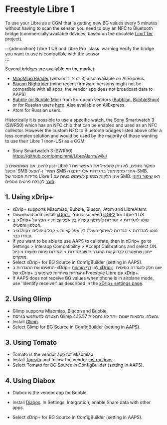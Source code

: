 # Freestyle Libre 1

To use your Libre as a CGM that is getting new BG values every 5 minutes without having to scan the sensor, you need to buy an NFC to Bluetooth bridge (commercially available devices, based on the obsolete [LimiTTer](https://github.com/JoernL/LimiTTer) project).

:::{admonition} Libre 1 US and Libre Pro :class: warning Verify the bridge you want to use is compatible with the sensor  
:::

Several bridges are available on the market:

-   [MiaoMiao Reader](https://www.miaomiao.cool/) (version 1, 2 or 3) also available on AliExpress.
-   [Blucon Nightrider](https://www.ambrosiasys.com/our-products/blucon/) (mind recent firmware versions might not be compatible with all apps, the vendor app does not broadcast data to AAPS)
-   [Bubble (or Bubble Mini)](https://www.bubblesmartreader.com/) from European vendors ([Bubblan](https://www.bubblan.org/), [BubbleShop](https://bubbleshop.eu/)) or for Russian users [here](https://vk.com/saharmonitor/). Also available on AliExpress.
-   Atom for Russian users.

Historically it is possible to use a specific watch, the Sony Smartwatch 3 (SWR50) which has an NFC chip that can be enabled and used as an NFC collector. However the custom NFC to Bluetooth bridges listed above offer a less complex solution and would be used by the majority of those wanting to use their Libre 1 (non-US) as a CGM.

-   Sony Smartwatch 3 (SWR50) <https://github.com/pimpimmi/LibreAlarm/wiki/>

נכון להיום, אם משתמשים ב-Libre 1 כמקור נתונים, לא ניתן להפעיל את האפשרויות ‘הפעל SMB תמיד’ ו-‘הפעל SMB אחרי פחמימות‘ בהגדרות אלגוריתם ה-SMB. מדידות הסוכר של Libre 1 אינן חלקות מספיק לשימוש בטוח עם SMB. ראו [שיפור נתוני סוכר](../Usage/Smoothing-Blood-Glucose-Data-in-xDrip.md) לקבלת פרטים נוספים.

## 1. Using xDrip+

-   xDrip+ supports Miaomiao, Bubble, Blucon, Atom and LibreAlarm.
-   Download and install [xDrip+](https://github.com/NightscoutFoundation/xDrip/releases). You also need [OOP2](https://drive.google.com/file/d/1f1VHW2I8w7Xe3kSQqdaY3kihPLs47ILS/view) for Libre 1 US.
-   ב-xDrip+ נווטו להגדרות > הגדרות לשיתוף פעולה בין אפליקציות > הפץ על הטלפון והפעילו.
-   ב-xDrip+ נווטו להגדרות > הגדרות לשיתוף פעולה בין אפליקציות > קבל טיפולים ובחרו כבוי.
-   If you want to be able to use AAPS to calibrate, then in xDrip+ go to Settings > Interapp Compatibility > Accept Calibrations and select ON. ייתכן שתצטרכו לבדוק את ההגדרות שבהגדרות > הגדרות פחות נפוצות > כיול מתקדם.
-   Select xDrip+ for BG Source in ConfigBuilder (setting in AAPS).
-   התאימו את ההגדרות ב-xDrip+ לפי [דף הוראות   xDrip+](../Configuration/xdrip.md). ישנו חלק להגדרה בסיסית של xDrip+ והגדרות מיוחדות לשימוש ב-Freestyle Libre עם xDrip+.
-   If AAPS does not receive BG values when phone is in airplane mode, use 'Identify receiver' as described in the [xDrip+ settings page](../Configuration/xdrip.md).

## 2. Using Glimp

-   Glimp supports Miaomiao, Blucon and Bubble.
-   תצטרכו להשתמש בגרסת Glimp 4.15.57 ומעלה. גרסאות ישנות יותר לא נתמכות.
-   Install [Glimp](https://play.google.com/store/apps/details?id=it.ct.glicemia).
-   Select Glimp for BG Source in ConfigBuilder (setting in AAPS).

## 3. Using Tomato

- Tomato is the vendor app for Miaomiao.
- Install [Tomato](http://tomato.cool/#download_page) and follow the vendor [instructions](http://tomato.cool/how-to-broadcast-data-to-android-aps/tips/).
- Select Tomato for BG Source in ConfigBuilder (setting in AAPS).

## 4. Using Diabox

- Diabox is the vendor app for Bubble.
- Install [Diabox](https://t.me/s/DiaboxApp). In Settings, Integration, enable Share data with other apps.

- Select xDrip+ for BG Source in ConfigBuilder (setting in AAPS).
